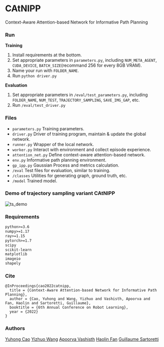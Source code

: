# CAtNIPP
Context-Aware Attention-based Network for Informative Path Planning

### Run
**Training**
1. Install requirements at the bottom.
2. Set appropriate parameters in `parameters.py`, including `NUM_META_AGENT`, `CUDA_DEVICE`, `BATCH_SIZE`(recommand 256 for every 8GB VRAM).
3. Name your run with `FOLDER_NAME`.
4. Run `python driver.py`

**Evaluation**
1. Set appropriate parameters in `/eval/test_parameters.py`, including `FOLDER_NAME`, `NUM_TEST`, `TRAJECTORY_SAMPLING`, `SAVE_IMG_GAP`, etc.
2. Run `/eval/test_driver.py`

### Files
* `parameters.py` Training parameters.
* `driver.py` Driver of training program, maintain & update the global network.
* `runner.py` Wrapper of the local network.
* `worker.py` Interact with environment and collect episode experience.
* `attention_net.py` Define context-aware attention-based network.
* `env.py` Informative path planning environment.
* `gp_ipp.py` Gaussian Process and metrics calculation.
* `/eval` Test files for evaluation, similar to training.
* `/classes` Utilities for generating graph, ground truth, etc.
* `/model` Trained model.

### Demo of trajectory sampling variant CAtNIPP
![ts_demo](./result/ts_demo.gif)

### Requirements
```xml
python>=3.6
numpy>=1.17
ray>=1.15
pytorch>=1.7
scipy
scikit-learn
matplotlib
imageio
shapely
```

### Cite
```
@InProceedings{cao2022catnipp,
  title = {Context-Aware Attention-based Network for Informative Path Planning},
  author = {Cao, Yuhong and Wang, Yizhuo and Vashisth, Apoorva and Fan, Haolin and Sartoretti, Guillaume},
  booktitle = {6th Annual Conference on Robot Learning},
  year = {2022}
}
```

### Authors
[Yuhong Cao](https://github.com/caoyuhong001)
[Yizhuo Wang](https://github.com/wyzh98)
[Apoorva Vashisth]()
[Haolin Fan]()
[Guillaume Sartoretti](https://github.com/gsartoretti)
